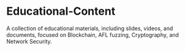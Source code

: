 # Educational-Content
A collection of educational materials, including slides, videos, and documents, focused on Blockchain, AFL fuzzing, Cryptography, and Network Security.
